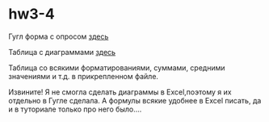 # hw3-4
Гугл форма с опросом [здесь](https://goo.gl/forms/E4FZa7285dK6NdMC3)

Таблица с диаграммами [здесь](https://docs.google.com/spreadsheets/d/18N6GPcytyFoEXU3MmzitDVfgZCyq9kxY4LAWwj8qATM/edit?usp=sharing)

Таблица со всякими форматированиями, суммами, средними значениями и т.д. в прикрепленном файле.

Извините! Я не смогла сделать диаграммы в Excel,поэтому я их отдельно в Гугле сделала. А формулы всякие удобнее в Excel писать, да и в туториале только про него было....
